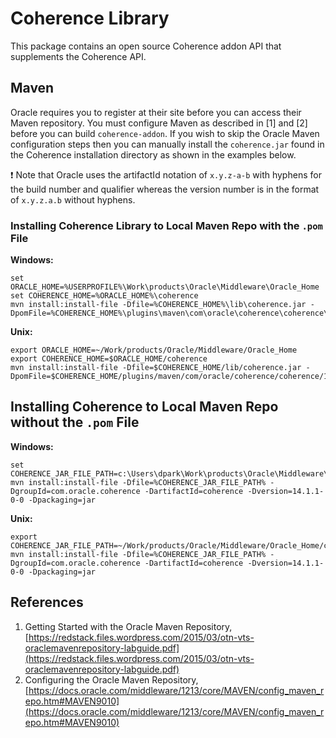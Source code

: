 # Coherence Library

This package contains an open source Coherence addon API that supplements the Coherence API.

## Maven

Oracle requires you to register at their site before you can access their Maven repository. You must configure Maven as described in [1] and [2] before you can build `coherence-addon`. If you wish to skip the Oracle Maven configuration steps then you can manually install the `coherence.jar` found in the Coherence installation directory as shown in the examples below.

:exclamation: Note that Oracle uses the artifactId notation of `x.y.z-a-b` with hyphens for the build number and qualifier whereas the version number is in the format of `x.y.z.a.b` without hyphens.

### Installing Coherence Library to Local Maven Repo with the `.pom` File

**Windows:**

```
set ORACLE_HOME=%USERPROFILE%\Work\products\Oracle\Middleware\Oracle_Home
set COHERENCE_HOME=%ORACLE_HOME%\coherence
mvn install:install-file -Dfile=%COHERENCE_HOME%\lib\coherence.jar -DpomFile=%COHERENCE_HOME%\plugins\maven\com\oracle\coherence\coherence\14.1.1\coherence.14.1.1.pom
```

**Unix:**

```
export ORACLE_HOME=~/Work/products/Oracle/Middleware/Oracle_Home
export COHERENCE_HOME=$ORACLE_HOME/coherence
mvn install:install-file -Dfile=$COHERENCE_HOME/lib/coherence.jar -DpomFile=$COHERENCE_HOME/plugins/maven/com/oracle/coherence/coherence/14.1.1/coherence.14.1.1.pom
```

## Installing Coherence to Local Maven Repo without the `.pom` File

**Windows:**

```dos
set COHERENCE_JAR_FILE_PATH=c:\Users\dpark\Work\products\Oracle\Middleware\Oracle_Home\coherence\lib\coherence.jar
mvn install:install-file -Dfile=%COHERENCE_JAR_FILE_PATH% -DgroupId=com.oracle.coherence -DartifactId=coherence -Dversion=14.1.1-0-0 -Dpackaging=jar
```

**Unix:**

```
export COHERENCE_JAR_FILE_PATH=~/Work/products/Oracle/Middleware/Oracle_Home/coherence/lib/coherence.jar
mvn install:install-file -Dfile=%COHERENCE_JAR_FILE_PATH% -DgroupId=com.oracle.coherence -DartifactId=coherence -Dversion=14.1.1-0-0 -Dpackaging=jar
```

## References

1. Getting Started with the Oracle Maven Repository, [https://redstack.files.wordpress.com/2015/03/otn-vts-oraclemavenrepository-labguide.pdf](https://redstack.files.wordpress.com/2015/03/otn-vts-oraclemavenrepository-labguide.pdf)
2. Configuring the Oracle Maven Repository, [https://docs.oracle.com/middleware/1213/core/MAVEN/config_maven_repo.htm#MAVEN9010](https://docs.oracle.com/middleware/1213/core/MAVEN/config_maven_repo.htm#MAVEN9010)
